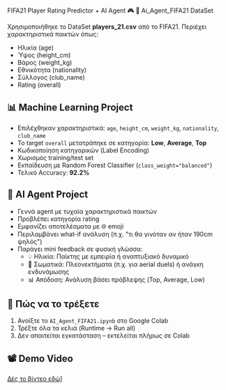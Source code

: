 FIFA21 Player Rating Predictor + AI Agent 🎮
 📁 Ai_Agent_FIFA21 DataSet

Χρησιμοποιήθηκε το DataSet **players_21.csv** από το FIFA21. Περιέχει χαρακτηριστικά παικτών όπως:

- Ηλικία (age)
- Ύψος (height_cm)
- Βάρος (weight_kg)
- Εθνικότητα (nationality)
- Σύλλογος (club_name)
- Rating (overall)

## 📊 Machine Learning Project

- Επιλέχθηκαν χαρακτηριστικά: `age`, `height_cm`, `weight_kg`, `nationality`, `club_name`
- Το target `overall` μετατράπηκε σε κατηγορία: **Low**, **Average**, **Top**
- Κωδικοποίηση κατηγορικών (Label Encoding)
- Χωρισμός training/test set
- Εκπαίδευση με Random Forest Classifier (`class_weight="balanced"`)
- Τελικό Accuracy: **92.2%**

## 🤖 AI Agent Project

- Γεννά agent με τυχαία χαρακτηριστικά παικτών
- Προβλέπει κατηγορία rating
- Εμφανίζει αποτελέσματα με 🌐 emoji
- Περιλαμβάνει what-if ανάλυση (π.χ. "τι θα γινόταν αν ήταν 190cm ψηλός")
- Παράγει mini feedback σε φυσική γλώσσα:
  - 💡 Ηλικία: Παίκτης με εμπειρία ή αναπτυξιακό δυναμικό
  - 📏 Σωματικά: Πλεονεκτήματα (π.χ. για aerial duels) ή ανάγκη ενδυνάμωσης
  - 📊 Απόδοση: Ανάλυση βάσει πρόβλεψης (Top, Average, Low)

## 🔮 Πώς να το τρέξετε

1. Ανοίξτε το `AI_Agent_FIFA21.ipynb` στο Google Colab
2. Τρέξτε όλα τα κελιά (Runtime → Run all)
3. Δεν απαιτείται εγκατάσταση – εκτελείται πλήρως σε Colab

## 📽  Demo Video

[Δές το βίντεο εδώ](https://youtu.be/oAxMoMxfkj4)]
